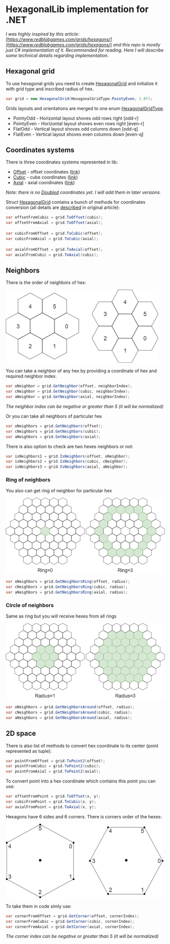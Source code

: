 # HexagonalLib implementation for .NET
 
_I was highly inspired by this article: [https://www.redblobgames.com/grids/hexagons/](https://www.redblobgames.com/grids/hexagons/) and this repo is mostly just C# implementation of it. Recommended for reading. Here I will describe some technical details regarding implementation._
 
## Hexagonal grid
 
To use hexagonal grids you need to create [HexagonalGrid](src/HexagonalLib/HexagonalGrid.cs) and initialize it with grid type and inscribed radius of hex. 
 
```C#
var grid = new HexagonalGrid(HexagonalGridType.PointyEven, 1.0f);
```
 
Grids layouts and orientations are merged to one enum [HexagonalGridType](src/HexagonalLib/HexagonalGridType.cs).
 
*   PointyOdd - Horizontal layout shoves odd rows right [odd-r]
*   PointyEven - Horizontal layout shoves even rows right [even-r]
*   FlatOdd - Vertical layout shoves odd columns down [odd-q]
*   FlatEven - Vertical layout shoves even columns down [even-q]
 
 
## Coordinates systems
 
There is three coordinates systems represented in lib:
 
*   [Offset](src/HexagonalLib/Coordinates/Offset.cs) - offset coordinates ([link](https://www.redblobgames.com/grids/hexagons/#coordinates-offset))
*   [Cubic](src/HexagonalLib/Coordinates/Cubic.cs) - cube coordinates ([link](https://www.redblobgames.com/grids/hexagons/#coordinates-cube))
*   [Axial](src/HexagonalLib/Coordinates/Axial.cs) -  axial coordinates ([link](https://www.redblobgames.com/grids/hexagons/#coordinates-axial))
 
_Note: there is no [Doubled](https://www.redblobgames.com/grids/hexagons/#coordinates-doubled) coordinates yet. I will add them in later versions._
 
 
Struct [HexagonalGrid](src/HexagonalLib/HexagonalGrid.cs) contains a bunch of methods for coordinates conversion (all details are [described](https://www.redblobgames.com/grids/hexagons/#conversions) in original article):
 
```C#
var offsetFromCubic = grid.ToOffset(cubic);
var offsetFromAxial = grid.ToOffset(axial);
 
var cubicFromOffset = grid.ToCubic(offset);
var cubicFromAxial = grid.ToCubic(axial);
 
var axialFromOffset = grid.ToAxial(offset);
var axialFromCubic = grid.ToAxial(cubic);
```

## Neighbors
 
There is the order of neighbors of hex:
 
![](img/hex-neighbors-order.png)
 
You can take a neighbor of any hex by providing a coordinate of hex and required neighbor index. 
 
```C#
var oNeighbor = grid.GetNeighbor(offset, neighborIndex);
var cNeighbor = grid.GetNeighbor(cubic, neighborIndex);
var aNeighbor = grid.GetNeighbor(axial, neighborIndex);
```
_The neighbor index can be negative or greater than 5 (it will be normalized)_

Or you can take all neighbors of particular hex

```C#
var oNeighbors = grid.GetNeighbors(offset);
var cNeighbors = grid.GetNeighbors(cubic);
var aNeighbors = grid.GetNeighbors(axial);
```
 
There is also option to check are two hexes neighbors or not:
 
```C#
var isNeighbors1 = grid.IsNeighbors(offset, oNeighbor);
var isNeighbors2 = grid.IsNeighbors(cubic, cNeighbor);
var isNeighbors3 = grid.IsNeighbors(axial, aNeighbor);
```

### Ring of neighbors
You also can get ring of neighbor for particular hex

![](img/hex-rings.png)

```C#
var oNeighbors = grid.GetNeighborsRing(offset, radius);
var cNeighbors = grid.GetNeighborsRing(cubic, radius);
var aNeighbors = grid.GetNeighborsRing(axial, radius);
```

### Circle of neighbors
Same as ring but you will receive hexes from all rings

![](img/hex-around.png)

```C#
var oNeighbors = grid.GetNeighborsAround(offset, radius);
var cNeighbors = grid.GetNeighborsAround(cubic, radius);
var aNeighbors = grid.GetNeighborsAround(axial, radius);
```

## 2D space 

There is also list of methods to convert hex coordinate to its center (point represented as tuple):
 
```C#
var pointFromOffset = grid.ToPoint2(offset);
var pointFromCubic = grid.ToPoint2(cubic);
var pointFromAxial = grid.ToPoint2(axial);
```
 
To convert point into a hex coordinate which contains this point you can use:
 
```C#
var offsetFromPoint = grid.ToOffset(x, y);
var cubicFromPoint = grid.ToCubic(x, y);
var axialFromPoint = grid.ToAxial(x, y);
```
 
Hexagons have 6 sides and 6 corners. There is corners order of the hexes:

![](img/hex-corners-order.png)

To take them in code simly use:

```C#
var cornerFromOffset = grid.GetCorner(offset, cornerIndex);
var cornerFromCubic = grid.GetCorner(cubic, cornerIndex);
var cornerFromAxial = grid.GetCorner(axial, cornerIndex);
```
_The corner index can be negative or greater than 5 (it will be normalized)_